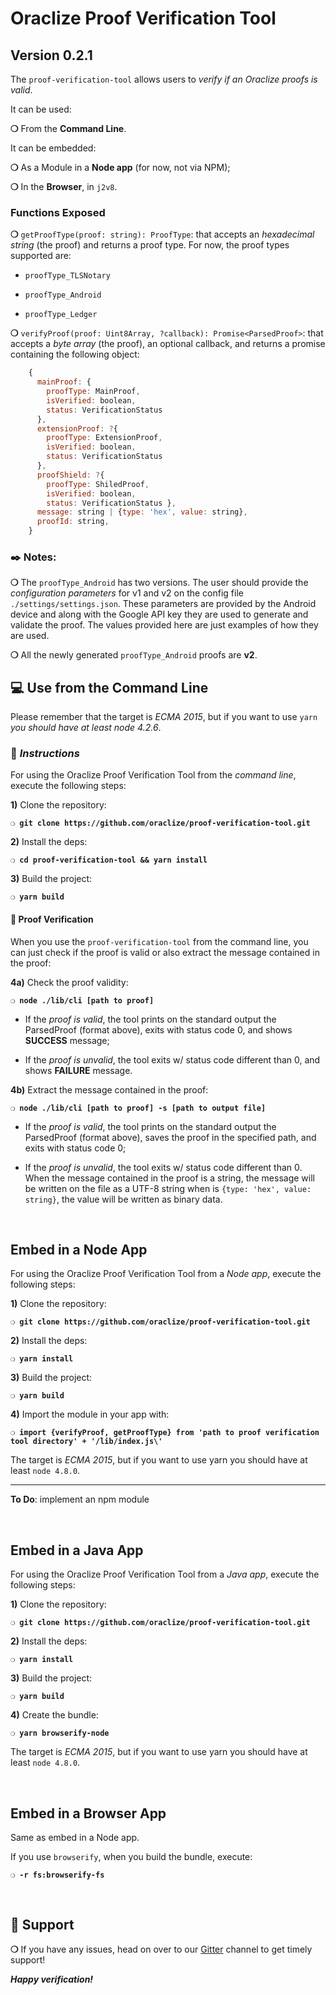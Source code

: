 # Oraclize Proof Verification Tool

## Version 0.2.1

The `proof-verification-tool` allows users to _verify if an Oraclize proofs is valid_.

It can be used:

__❍__ From the **Command Line**.

It can be embedded:

__❍__ As a Module in a **Node app** (for now, not via NPM);

__❍__ In the **Browser**, in `j2v8`.

### Functions Exposed

__❍__ `getProofType(proof: string): ProofType`: that accepts an _hexadecimal string_ (the proof) and returns a proof type. For now, the proof types supported are:

  * `proofType_TLSNotary`

  * `proofType_Android`

  * `proofType_Ledger`

__❍__ `verifyProof(proof: Uint8Array, ?callback): Promise<ParsedProof>`: that accepts a _byte array_ (the proof), an optional callback, and returns a promise containing the following object:

```javascript
    {
      mainProof: {
        proofType: MainProof,
        isVerified: boolean,
        status: VerificationStatus
      },
      extensionProof: ?{
        proofType: ExtensionProof,
        isVerified: boolean,
        status: VerificationStatus
      },
      proofShield: ?{
        proofType: ShiledProof,
        isVerified: boolean,
        status: VerificationStatus },
      message: string | {type: 'hex', value: string},
      proofId: string,
    }
```

### :black_nib: Notes:

__❍__ The `proofType_Android` has two versions. The user should provide the _configuration parameters_ for v1 and v2 on the config file `./settings/settings.json`. These parameters are provided by the Android device and along with the Google API key they are used to generate and validate the proof. The values provided here are just examples of how they are used.

__❍__ All the newly generated `proofType_Android` proofs are **v2**.

## :computer: Use from the Command Line

Please remember that the target is _ECMA 2015_, but if you want to use `yarn` _you should have at least node 4.2.6_.

### :page_with_curl: _Instructions_

For using the Oraclize Proof Verification Tool from the _command line_, execute the following steps:

**1)** Clone the repository:

__`❍ git clone https://github.com/oraclize/proof-verification-tool.git`__

**2)** Install the deps:

__`❍ cd proof-verification-tool && yarn install`__

**3)** Build the project:

__`❍ yarn build`__

#### :mag_right: Proof Verification

When you use the `proof-verification-tool` from the command line, you can just check if the proof is valid or also extract the message contained in the proof:

**4a)** Check the proof validity:

__`❍ node ./lib/cli [path to proof]`__

  * If the _proof is valid_, the tool prints on the standard output the ParsedProof (format above), exits with status code 0, and shows **SUCCESS** message;

  * If the _proof is unvalid_, the tool exits w/ status code different than 0, and shows **FAILURE** message.

**4b)** Extract the message contained in the proof:

__`❍ node ./lib/cli [path to proof] -s [path to output file]`__

  * If the _proof is valid_, the tool prints on the standard output the ParsedProof (format above), saves the proof in the specified path, and exits with status code 0;

  * If the _proof is unvalid_, the tool exits w/ status code different than 0. When the message contained in the proof is a string, the message will be written on the file as a UTF-8 string when is `{type: 'hex', value: string}`, the value will be written as binary data.

&nbsp;

## Embed in a Node App

For using the Oraclize Proof Verification Tool from a _Node app_, execute the following steps:

**1)** Clone the repository:

__`❍ git clone https://github.com/oraclize/proof-verification-tool.git`__

**2)** Install the deps:

__`❍ yarn install`__

**3)** Build the project:

__`❍ yarn build`__

**4)** Import the module in your app with:

__`❍ import {verifyProof, getProofType} from 'path to proof verification tool directory' + '/lib/index.js\'`__

The target is _ECMA 2015_, but if you want to use yarn you should have at least `node 4.8.0`.

---

**To Do**: implement an npm module

&nbsp;

## Embed in a Java App

For using the Oraclize Proof Verification Tool from a _Java app_, execute the following steps:

**1)** Clone the repository:

__`❍ git clone https://github.com/oraclize/proof-verification-tool.git`__

**2)** Install the deps:

__`❍ yarn install`__

**3)** Build the project:

__`❍ yarn build`__

**4)** Create the bundle:

__`❍ yarn browserify-node`__

The target is _ECMA 2015_, but if you want to use yarn you should have at least `node 4.8.0`.

&nbsp;

## Embed in a Browser App

Same as embed in a Node app.

If you use `browserify`, when you build the bundle, execute:

__`❍ -r fs:browserify-fs`__

&nbsp;

## :loudspeaker: Support

__❍__ If you have any issues, head on over to our
[Gitter](https://gitter.im/oraclize/ethereum-api?raw=true) channel to get timely support!

__*Happy verification!*__
